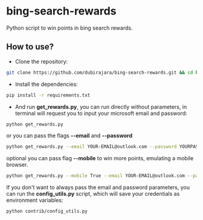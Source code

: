 # bing-search-rewards
Python script to win points in bing search rewards.

## How to use?

- Clone the repository:
```sh
git clone https://github.com/dubirajara/bing-search-rewards.git && cd bing-search-rewards
```

- Install the dependencies:
```sh
pip install -r requirements.txt
```

- And run **get_rewards.py**, you can run directly without parameters, in terminal will request you to input your microsoft email and password:
```sh
python get_rewards.py
```
or you can pass the flags **--email** and **--password**
```sh
python get_rewards.py --email YOUR-EMAIL@outlook.com --password YOURPASS
```
optional you can pass flag **--mobile** to win more points, emulating a mobile browser.
```sh
python get_rewards.py --mobile True --email YOUR-EMAIL@outlook.com --password YOURPASS
```
If you don't want to always pass the email and password parameters, you can run the **config_utils.py** script, which will save your credentials as environment variables:
```sh
python contrib/config_utils.py
```